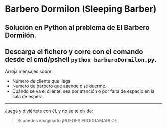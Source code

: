 # Barbero Dormilon (Sleeping Barber)
Solución en Python al problema de El Barbero Dormilón.
---
Descarga el fichero y corre con el comando desde el cmd/pshell `python barberoDormilon.py`.
---
Arroja mensajes sobre:

  * Número de cliente que llega.
  * Número de barbero que atiende o se duerme.
  * Cuándo se va el cliente, sea por atención o por falta de espacio en la sala de espera.
---
Juega y diviértete con él, y no se te olvide:
> Si puedes imaginarlo ¡PUEDES PROGRAMARLO!.
